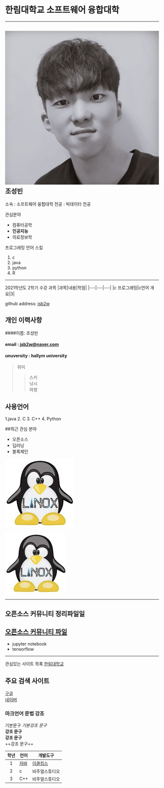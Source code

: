# 한림대학교 소프트웨어 융합대학
----
![이력서사진](imamge.jpg)
조성빈
---

소속 : 소프트웨어 융합대학
전공 : 빅데이터 전공

관심분야  
* 컴퓨터공학  
* **인공지능**  
* 의료정보학  

프로그래밍 언어 스킬 
1. c
2. java 
3. python 
4. R
 
 -----------------------
 
2021학년도 2학기 수강 과목
|과목|내용|학점|
|---|---|---|
|c 프로그래밍|c언어 개요|3|

github address: [jsb2w][github]

[github]:http://github.com/jsb2w

## 개인 이력사항
    
####이름: 조성빈 
#### email : jsb2w@naver.com
#### unuversity : hallym university
  
>취미
>> 스키  
>> 낚시  
>> 여행  

## 사용언어 
1.java
2. C
3. C++
4. Python

##최근 관심 분야
* 오픈소스
* 딥러닝
* 블록체인


![linux icon](/다운로드.jpg)

<img src=다운로드.jpg width=200 heigh100>

------------------------
## 오픈소스 커뮤니티 정리파일일
[오픈소스 커뮤니티 파일](openSourceCommunity.md)
------------------
* jupyter notebook
* tensorflow
----
관심있는 사이트 목록 
[한림대학교][hallym]


## 주요 검색 사이트
[구글][google]  
[네이버][naver]  

### 마크언어 문법 강조
기본문구
*기본강조 문구*   
**강조 문구**  
__강조 문구__  
++강조 문구++  


|학년|언어|개발도구|
|:---:|---|---|
|1|[자바](http://www.oracle.com)|[이클립스][eclipse]|
|2|c|비주얼스튜디오|
|3|C++|비주얼스튜디오|

[eclipse]: http://www.eclipse.org
[Google]: http://www.google.com
[naver]: http://naver.com
[hallym]: http://www.hallym.ac.kr
